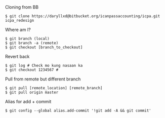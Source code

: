 Cloning from BB

	$ git clone https://daryllxd@bitbucket.org/icanpassaccounting/icpa.git icpa_redesign

Where am I?

	$ git branch (local)
	$ git branch -a (remote)
	$ git checkout [branch_to_checkout]

Revert back
	
	$ git log # Check mo kung nasaan ka
	$ git checkout 1234567 #

Pull from remote but different branch

	$ git pull [remote_location] [remote_branch]
	$ git pull origin master

Alias for add + commit

	$ git config --global alias.add-commit '!git add -A && git commit'
